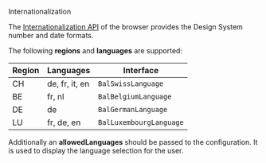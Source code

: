 
<bal-doc-banner id="testing" subtitle="Implementation">Internationalization</bal-doc-banner>

The [Internationalization API](https://developer.mozilla.org/en-US/docs/Web/JavaScript/Reference/Global_Objects/Intl) of the browser
provides the Design System number and date formats.

The following **regions** and **languages** are supported:

| Region | Languages      | Interface               |
| ------ | -------------- | ----------------------- |
| CH     | de, fr, it, en | `BalSwissLanguage`      |
| BE     | fr, nl         | `BalBelgiumLanguage`    |
| DE     | de             | `BalGermanLanguage`     |
| LU     | fr, de, en     | `BalLuxembourgLanguage` |

Additionally an **allowedLanguages** should be passed to the configuration.
It is used to display the language selection for the user.
